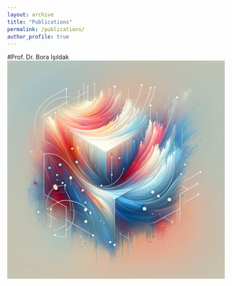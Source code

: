 ```yaml
---
layout: archive
title: "Publications"
permalink: /publications/
author_profile: true
---
```


#Prof. Dr. Bora Işıldak
![](../images/abstract.png)

